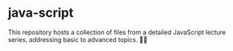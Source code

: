 # java-script
This repository hosts a collection of files from a detailed JavaScript lecture series, addressing basic to advanced topics. 🚀✨
